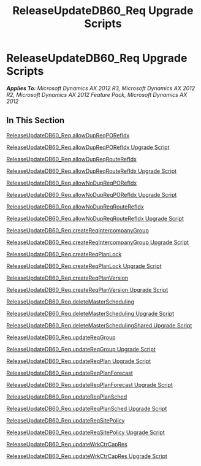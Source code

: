 ﻿---
title: ReleaseUpdateDB60_Req Upgrade Scripts
TOCTitle: ReleaseUpdateDB60_Req Upgrade Scripts
ms:assetid: 3a09e0ff-7cb5-4870-9205-2f3b7490c08a
ms:mtpsurl: https://msdn.microsoft.com/en-us/library/JJ685251(v=AX.60)
ms:contentKeyID: 49707702
ms.date: 05/18/2015
mtps_version: v=AX.60
---

# ReleaseUpdateDB60\_Req Upgrade Scripts 


_**Applies To:** Microsoft Dynamics AX 2012 R3, Microsoft Dynamics AX 2012 R2, Microsoft Dynamics AX 2012 Feature Pack, Microsoft Dynamics AX 2012_

## In This Section

[ReleaseUpdateDB60\_Req.allowDupReqPORefIdx](releaseupdatedb60-req-allowdupreqporefidx.md)

[ReleaseUpdateDB60\_Req.allowDupReqPORefIdx Upgrade Script](releaseupdatedb60-req-allowdupreqporefidx-upgrade-script.md)

[ReleaseUpdateDB60\_Req.allowDupReqRouteRefIdx](releaseupdatedb60-req-allowdupreqrouterefidx.md)

[ReleaseUpdateDB60\_Req.allowDupReqRouteRefIdx Upgrade Script](releaseupdatedb60-req-allowdupreqrouterefidx-upgrade-script.md)

[ReleaseUpdateDB60\_Req.allowNoDupReqPORefIdx](releaseupdatedb60-req-allownodupreqporefidx.md)

[ReleaseUpdateDB60\_Req.allowNoDupReqPORefIdx Upgrade Script](releaseupdatedb60-req-allownodupreqporefidx-upgrade-script.md)

[ReleaseUpdateDB60\_Req.allowNoDupReqRouteRefIdx](releaseupdatedb60-req-allownodupreqrouterefidx.md)

[ReleaseUpdateDB60\_Req.allowNoDupReqRouteRefIdx Upgrade Script](releaseupdatedb60-req-allownodupreqrouterefidx-upgrade-script.md)

[ReleaseUpdateDB60\_Req.createReqIntercompanyGroup](releaseupdatedb60-req-createreqintercompanygroup.md)

[ReleaseUpdateDB60\_Req.createReqIntercompanyGroup Upgrade Script](releaseupdatedb60-req-createreqintercompanygroup-upgrade-script.md)

[ReleaseUpdateDB60\_Req.createReqPlanLock](releaseupdatedb60-req-createreqplanlock.md)

[ReleaseUpdateDB60\_Req.createReqPlanLock Upgrade Script](releaseupdatedb60-req-createreqplanlock-upgrade-script.md)

[ReleaseUpdateDB60\_Req.createReqPlanVersion](releaseupdatedb60-req-createreqplanversion.md)

[ReleaseUpdateDB60\_Req.createReqPlanVersion Upgrade Script](releaseupdatedb60-req-createreqplanversion-upgrade-script.md)

[ReleaseUpdateDB60\_Req.deleteMasterScheduling](releaseupdatedb60-req-deletemasterscheduling.md)

[ReleaseUpdateDB60\_Req.deleteMasterScheduling Upgrade Script](releaseupdatedb60-req-deletemasterscheduling-upgrade-script.md)

[ReleaseUpdateDB60\_Req.deleteMasterSchedulingShared Upgrade Script](releaseupdatedb60-req-deletemasterschedulingshared-upgrade-script.md)

[ReleaseUpdateDB60\_Req.updateReqGroup](releaseupdatedb60-req-updatereqgroup.md)

[ReleaseUpdateDB60\_Req.updateReqGroup Upgrade Script](releaseupdatedb60-req-updatereqgroup-upgrade-script.md)

[ReleaseUpdateDB60\_Req.updateReqPlan Upgrade Script](releaseupdatedb60-req-updatereqplan-upgrade-script.md)

[ReleaseUpdateDB60\_Req.updateReqPlanForecast](releaseupdatedb60-req-updatereqplanforecast.md)

[ReleaseUpdateDB60\_Req.updateReqPlanForecast Upgrade Script](releaseupdatedb60-req-updatereqplanforecast-upgrade-script.md)

[ReleaseUpdateDB60\_Req.updateReqPlanSched](releaseupdatedb60-req-updatereqplansched.md)

[ReleaseUpdateDB60\_Req.updateReqPlanSched Upgrade Script](releaseupdatedb60-req-updatereqplansched-upgrade-script.md)

[ReleaseUpdateDB60\_Req.updateReqSitePolicy](releaseupdatedb60-req-updatereqsitepolicy.md)

[ReleaseUpdateDB60\_Req.updateReqSitePolicy Upgrade Script](releaseupdatedb60-req-updatereqsitepolicy-upgrade-script.md)

[ReleaseUpdateDB60\_Req.updateWrkCtrCapRes](releaseupdatedb60-req-updatewrkctrcapres.md)

[ReleaseUpdateDB60\_Req.updateWrkCtrCapRes Upgrade Script](releaseupdatedb60-req-updatewrkctrcapres-upgrade-script.md)

  


